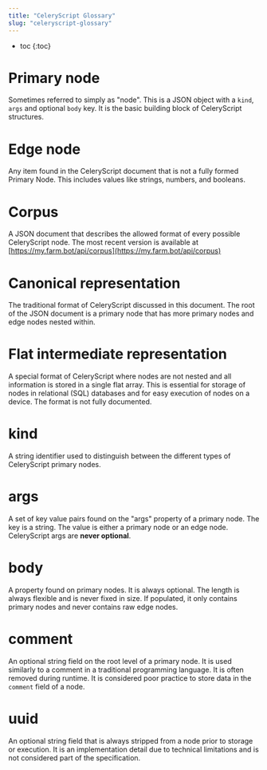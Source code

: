 ```yaml
---
title: "CeleryScript Glossary"
slug: "celeryscript-glossary"
---
```


* toc
{:toc}

# Primary node
Sometimes referred to simply as "node". This is a JSON object with a `kind`, `args` and optional `body` key. It is the basic building block of CeleryScript structures.

# Edge node
Any item found in the CeleryScript document that is not a fully formed Primary Node. This includes values like strings, numbers, and booleans.

# Corpus
A JSON document that describes the allowed format of every possible CeleryScript node. The most recent version is available at [https://my.farm.bot/api/corpus](https://my.farm.bot/api/corpus)

# Canonical representation
The traditional format of CeleryScript discussed in this document. The root of the JSON document is a primary node that has more primary nodes and edge nodes nested within.

# Flat intermediate representation
A special format of CeleryScript where nodes are not nested and all information is stored in a single flat array. This is essential for storage of nodes in relational (SQL) databases and for easy execution of nodes on a device. The format is not fully documented.

# kind
A string identifier used to distinguish between the different types of CeleryScript primary nodes.

# args
A set of key value pairs found on the "args" property of a primary node. The key is a string. The value is either a primary node or an edge node. CeleryScript args are **never optional**.

# body
A property found on primary nodes. It is always optional. The length is always flexible and is never fixed in size. If populated, it only contains primary nodes and never contains raw edge nodes.

# comment
An optional string field on the root level of a primary node. It is used similarly to a comment in a traditional programming language. It is often removed during runtime. It is considered poor practice to store data in the `comment` field of a node.

# uuid
An optional string field that is always stripped from a node prior to storage or execution. It is an implementation detail due to technical limitations and is not considered part of the specification.
